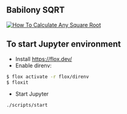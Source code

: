 ## Babilony SQRT

[![How To Calculate Any Square Root](http://img.youtube.com/vi/MXveVqBxFow/0.jpg)](http://www.youtube.com/watch?v=MXveVqBxFow "How To Calculate Any Square Root")

## To start Jupyter environment
* Install https://flox.dev/
* Enable direnv:
```bash
$ flox activate -r flox/direnv
$ floxit
```
* Start Jupyter
```bash
./scripts/start
```
